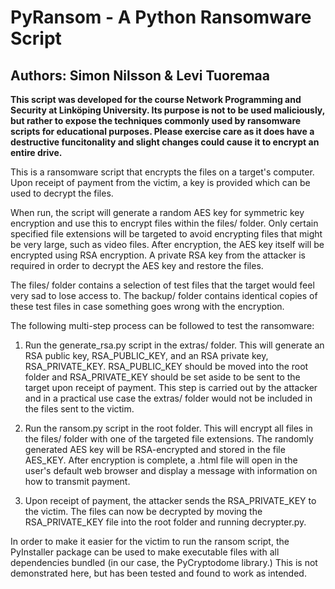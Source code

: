 # PyRansom - A Python Ransomware Script
## Authors: Simon Nilsson & Levi Tuoremaa

**This script was developed for the course Network Programming and Security at Linköping University. Its purpose is not to be used maliciously, but rather to expose the techniques commonly used by ransomware scripts for educational purposes. Please exercise care as it does have a destructive funcitonality and slight changes could cause it to encrypt an entire drive.**

This is a ransomware script that encrypts the files on a target's computer. Upon receipt of payment from the victim, a key is provided which can be used to decrypt the files.

When run, the script will generate a random AES key for symmetric key encryption and use this to encrypt files within the files/ folder. Only certain specified file extensions will be targeted to avoid encrypting files that might be very large, such as video files. After encryption, the AES key itself will be encrypted using RSA encryption. A private RSA key from the attacker is required in order to decrypt the AES key and restore the files.

The files/ folder contains a selection of test files that the target would feel very sad to lose access to. The backup/ folder contains identical copies of these test files in case something goes wrong with the encryption.

The following multi-step process can be followed to test the ransomware:

1. Run the generate_rsa.py script in the extras/ folder. This will generate an RSA public key, RSA_PUBLIC_KEY, and an RSA private key, RSA_PRIVATE_KEY. RSA_PUBLIC_KEY should be moved into the root folder and RSA_PRIVATE_KEY should be set aside to be sent to the target upon receipt of payment. This step is carried out by the attacker and in a practical use case the extras/ folder would not be included in the files sent to the victim.

2. Run the ransom.py script in the root folder. This will encrypt all files in the files/ folder with one of the targeted file extensions. The randomly generated AES key will be RSA-encrypted and stored in the file AES_KEY. After encryption is complete, a .html file will open in the user's default web browser and display a message with information on how to transmit payment.

3. Upon receipt of payment, the attacker sends the RSA_PRIVATE_KEY to the victim. The files can now be decrypted by moving the RSA_PRIVATE_KEY file into the root folder and running decrypter.py.

In order to make it easier for the victim to run the ransom script, the PyInstaller package can be used to make executable files with all dependencies bundled (in our case, the PyCryptodome library.) This is not demonstrated here, but has been tested and found to work as intended.
